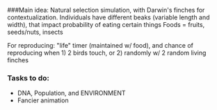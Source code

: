 ###Main idea:
Natural selection simulation, with Darwin's finches for contextualization.
Individuals have different beaks (variable length and width), that impact probability of eating certain things
Foods = fruits, seeds/nuts, insects

For reproducing: "life" timer (maintained w/ food), and chance of reproducing when 1) 2 birds touch, or 2) randomly w/ 2 random living finches

### Tasks to do:
- DNA, Population, and ENVIRONMENT
- Fancier animation